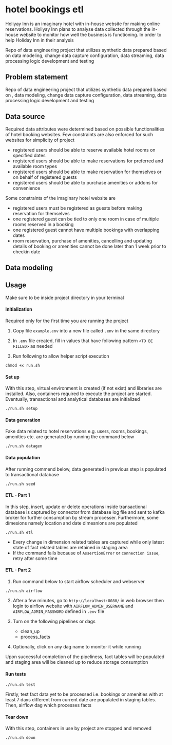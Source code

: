 # hotel bookings etl

Holiyay Inn is an imaginary hotel with in-house website for making online reservations. Holiyay Inn plans to analyse data collected through the in-house website to monitor how well the business is functioning. In order to help Holiday Inn in their analysis
 
Repo of data engineering project that utilizes synthetic data prepared based on data modeling, change data capture configuration, data streaming, data processing logic development and testing
## Problem statement
Repo of data engineering project that utilizes synthetic data prepared based on 
, data modeling, change data capture configuration, data streaming, data processing logic development and testing

## Data source
Required data attributes were determined based on possible functionalities of hotel booking websites. Few constraints are also enforced for such websites for simplicity of project

- registered users should be able to reserve available hotel rooms on specified dates
- registered users should be able to make reservations for preferred and available room types
- registered users should be able to make reservation for themselves or on behalf of registered guests
- registered users should be able to purchase amenities or addons for convenience

Some constraints of the imaginary hotel website are
- registered users must be registered as guests before making reservation for themselves
- one registered guest can be tied to only one room in case of multiple rooms reserved in a booking
- one registered guest cannot have multiple bookings with overlapping dates
- room reservation, purchase of amenities, cancelling and updating details of booking or amenities cannot be done later than 1 week prior to checkin date



## Data modeling

## Usage

Make sure to be inside project directory in your terminal

#### Initialization

Required only for the first time you are running the project

1. Copy file `example.env` into a new file called `.env` in the same directory
   
2. In `.env` file created, fill in values that have following pattern `<TO BE FILLED>` as needed 

3. Run following to allow helper script execution

```
chmod +x run.sh
```

#### Set up

With this step, virtual environment is created (if not exist) and libraries are installed. Also, containers required to execute the project are started. Eventually, transactional and analytical databases are initialized

```
./run.sh setup
```

#### Data generation

Fake data related to hotel reservations e.g. users, rooms, bookings, amenities etc. are generated by running the command below

```
./run.sh datagen
```

#### Data population

After running commend below, data generated in previous step is populated to transactional database

```
./run.sh seed
```

#### ETL - Part 1

In this step, insert, update or delete operations inside transactional database is captured by connector from database log file and sent to kafka broker for further consumption by stream processer. Furthermore, some dimesions namely location and date dimesnions are populated

```
./run.sh etl
```


- Every change in dimension related tables are captured while only latest state of fact related tables are retained in staging area
- If the command fails because of `AssertionError` or `connection issue`, retry after some time

#### ETL - Part 2 

1. Run command below to start airflow scheduler and webserver
```
./run.sh airflow
```

2. After a few minutes, go to `http://localhost:8080/` in web browser then login to airflow website with `AIRFLOW_ADMIN_USERNAME` and `AIRFLOW_ADMIN_PASSWORD` defined in `.env` file
   
3. Turn on the following pipelines or dags
   - clean_up
   - process_facts

4. Optionally, click on any dag name to monitor it while running

Upon successful completion of the pipeliness, fact tables will be populated and staging area will be cleaned up to reduce storage consumption

#### Run tests
```
./run.sh test
```
Firstly, test fact data yet to be processed i.e. bookings or amenities with at least 7 days different from current date are populated in staging tables. Then, airflow dag which processes facts

#### Tear down

With this step, containers in use by project are stopped and removed

```
./run.sh down
```
